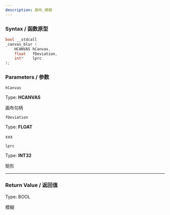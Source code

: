 ```yaml
---
description: 画布_模糊
---
```


### Syntax / 函数原型

```C++
bool __stdcall 
_canvas_blur (
    HCANVAS hCanvas,
    float   fDeviation,
    int*    lprc
);
```


### Parameters / 参数

`hCanvas`

Type: **HCANVAS**

画布句柄

`fDeviation`

Type: **FLOAT**

xxx

`lprc`

Type: **INT32**

矩形


---

### Return Value / 返回值

Type: BOOL

模糊